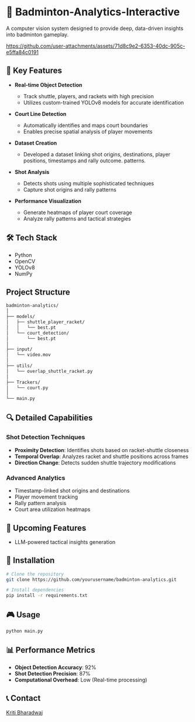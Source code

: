 # 🏸 Badminton-Analytics-Interactive

A computer vision system designed to provide deep, data-driven insights into badminton gameplay.

https://github.com/user-attachments/assets/71d8c9e2-6353-40dc-905c-e5ffa84c0191

## 🚀 Key Features

- **Real-time Object Detection**
  - Track shuttle, players, and rackets with high precision
  - Utilizes custom-trained YOLOv8 models for accurate identification

- **Court Line Detection**
  - Automatically identifies and maps court boundaries
  - Enables precise spatial analysis of player movements
    
- **Dataset Creation**
  - Developed a dataset linking shot origins, destinations, player positions, timestamps and rally outcome.
patterns.

- **Shot Analysis**
  - Detects shots using multiple sophisticated techniques
  - Capture shot origins and rally patterns

- **Performance Visualization**
  - Generate heatmaps of player court coverage
  - Analyze rally patterns and tactical strategies

## 🛠 Tech Stack

- Python
- OpenCV
- YOLOv8
- NumPy

## Project Structure
```bash
badminton-analytics/
│
├── models/
│   ├── shuttle_player_racket/
│   │   └── best.pt
│   └── court_detection/
│       └── best.pt
│
├── input/
│   └── video.mov
│
├── utils/
│   └── overlap_shuttle_racket.py
│
├── Trackers/
│   └── court.py
│
└── main.py
```

## 🔍 Detailed Capabilities

### Shot Detection Techniques
- **Proximity Detection**: Identifies shots based on racket-shuttle closeness
- **Temporal Overlap**: Analyzes racket and shuttle positions across frames
- **Direction Change**: Detects sudden shuttle trajectory modifications

### Advanced Analytics
- Timestamp-linked shot origins and destinations
- Player movement tracking
- Rally pattern analysis
- Court area utilization heatmaps

## 🤖 Upcoming Features
- LLM-powered tactical insights generation
  
## 🚦 Installation
```bash
# Clone the repository
git clone https://github.com/yourusername/badminton-analytics.git

# Install dependencies
pip install -r requirements.txt
```
## 🎮 Usage
```bash
python main.py
```
## 📊 Performance Metrics
- **Object Detection Accuracy**: 92%
- **Shot Detection Precision**: 87%
- **Computational Overhead**: Low (Real-time processing)

## 📞 Contact
[Kriti Bharadwaj](mailto:kriti.bharadwaj03@gmail.com)




